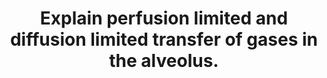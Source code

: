 ---
title: "Explain perfusion limited and diffusion limited transfer of gases in the alveolus."
entityType: SAQ
exam: PEX
college: CICM
year: 2021
sitting: A
question: 15
passRate: 36
EC_expectedDomains:
- "A description of the components of the Fick equation was expected - and how this related to oxygen and carbon dioxide transfer at the alveolar capillary membrane."
- "Estimates of time taken for each gas to equilibrate relative to the time taken for the RBC to travel across the interface was also expected for full marks."
- "Better answers described CO2 as ventilation limited."
- "Some answers also correctly included the component of interaction with the RBC and haemoglobin."
EC_extraCredit:
- "This question required detail on those factors affecting gas exchange at the level of the alveolus."
- "The rapid rate of equilibration (developed tension) was the limiting factor in of blood/alveolar exchange that rendered some gases perfusion limited (examples - N2O, O2 under usual conditions but not all) and the slower rate of others diffusion limited (examples CO and O2 under extreme conditions e.g., exercise, altitude)."
EC_errorsCommon:
- "CO2 despite rapid equilibration and higher solubility was correctly described as perfusion limited (unless in disease states)."
- "Ventilation/perfusion inequalities over the whole lung were not asked for and scored no marks."
---